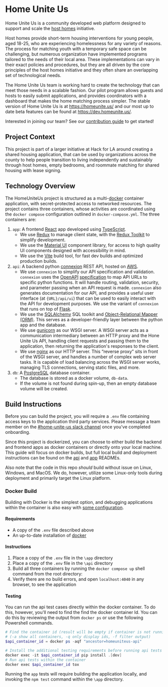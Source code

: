 # Home Unite Us

Home Unite Us is a community developed web platform designed to support and scale the [host homes](https://www.pointsourceyouth.org/interventions/host-homes) initiative.

Host homes provide short-term housing interventions for young people, aged 18-25, who are experiencing homelessness for any variety of reasons. The process for matching youth with a temporary safe space can be challenging, but numerous organization have implemented programs tailored to the needs of their local area. These implementations can vary in their exact policies and procedures, but they are all driven by the core principles of the host homes initiative and they often share an overlapping set of technological needs.

The Home Unite Us team is working hard to create the technology that can meet those needs in a scalable fashion. Our pilot program allows guests and hosts to easily submit applications, and provides coordinators with a dashboard that makes the home matching process simpler. The stable version of Home Unite Us is at <https://homeunite.us/> and our most up to date beta features can be found at <https://dev.homeunite.us/>.

Interested in joining our team? See our [contribution guide](CONTRIBUTING.md) to get started!

## Project Context

This project is part of a larger initiative at Hack for LA around creating a shared housing application, that can be used by organizations across the county to help people transition to living independently and sustainably through host homes, empty bedrooms, and roommate matching for shared housing with lease signing.

## Technology Overview

The HomeUniteUs project is structured as a multi-[docker](https://docs.docker.com/) container application, with secret-protected access to networked resources. The project contains three containers, whose activities are coordinated using the `docker compose` configuration outlined in `docker-compose.yml`. The three containers are:

1. `app`: A frontend [React](https://reactjs.org/docs/getting-started.html) app developed using [TypeScript](https://www.typescriptlang.org/).
   * We use [Redux](https://redux.js.org/) to manage client state, with the [Redux Toolkit](https://redux-toolkit.js.org/) to simplify development.
   * We use the [Material UI](https://material-ui.com/) component library, for access to high quality UI components designed with accessibility in mind.
   * We use the [Vite](https://vitejs.dev/) build tool, for fast dev builds and optimized production builds.
2. `api`: A backend python [connexion](https://connexion.readthedocs.io/en/latest/) REST API, hosted on [AWS](https://docs.aws.amazon.com/).
   * We use `connexion` to simplify our API specification and validation. `connexion` uses the [OpenAPI](https://www.openapis.org/) [specification](https://spec.openapis.org/oas/v3.0.1.html) to map API URLs to specific python functions. It will handle routing, validation, security, and parameter passing when an API request is made. `connexion` also generates documentation for our API, and provides a useful user interface (at `{URL}/api/ui`) that can be used to easily interact with the API for development purposes. We use the variant of `connexion` that runs on top of [Flask](https://flask.palletsprojects.com/en/1.1.x/).
   * We use the [SQLAlchemy](https://www.sqlalchemy.org/) SQL toolkit and [Object-Relational Mapper (ORM)](https://en.wikipedia.org/wiki/Object%E2%80%93relational_mapping). This serves as a developer-friendly layer between the python app and the database.
   * We use [gunicorn](https://gunicorn.org/) as our WSGI server. A WSGI server acts as a communication intermediary between an HTTP proxy and the Hone Unite Us API, handling client requests and passing them to the application, then returning the application's responses to the client.
   * We use [nginx](https://nginx.org/en/docs/) as our HTTP server. This “reverse proxy” sits in front of the WSGI server, and handles a number of complex web server tasks. It is capable of load balancing across the WSGI server works, managing TLS connections, serving static files, and more.
3. `db`: A [PostgreSQL](https://www.postgresql.org/) database container.
   * The database is stored as a docker volume, `db-data`.
   * If the volume is not found during spin-up, then an empty database volume will be created.

## Build Instructions

Before you can build the project, you will require a `.env` file containing access keys to the application third party services. Please message a team member on the [#home-unite-us slack channel](https://hackforla.slack.com/archives/CRWUG7X0C) once you've completed onboarding.

Since this project is dockerized, you can choose to either build the backend and frontend apps as docker containers or directly onto your local machine. This guide will focus on docker builds, but full local build and deployment instructions can be found on the [api](./api/README.md) and [app](./app/README.md) READMEs.

Also note that the code in this repo *should* build without issue on Linux, Windows, and MacOS. We do, however, utilize some Linux-only tools during deployment and primarily target the Linux platform.

### Docker Build

Building with Docker is the simplest option, and debugging applications within the container is also easy with [some configuration](https://code.visualstudio.com/docs/containers/debug-common).

#### Requirements

* A copy of the `.env` file described above
* An up-to-date installation of [docker](https://docs.docker.com/get-docker/)

#### Instructions

1. Place a copy of the `.env` file in the `\app` directory
2. Place a copy of the `.env` file in the `\api` directory
3. Build all three containers by running the `docker compose up` shell command from the root directory:
4. Verify there are no build errors, and open `localhost:4040` in any browser, to see the application

#### Testing

You can run the api test cases directly within the docker container. To do this, however, you'll need to find the find the docker container Id. You can do this by reviewing the output from `docker ps` or use the following Powershell commands.

```Powershell
# Find the container id (result will be empty if container is not running)
# (-a show all containers, -q only display ids, -f filter output)
$api_container_id = docker ps -aqf "ancestor=homeuniteus-api"

# Install the additional testing requirements before running api tests
docker exec -it $api_container_id pip install .[dev]
# Run api tests within the container
docker exec $api_container_id tox
```

Running the `app` tests will require building the application locally, and invoking the `npm test` command within the `\app` directory.
